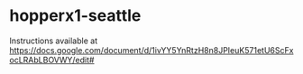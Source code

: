 # hopperx1-seattle

Instructions available at https://docs.google.com/document/d/1ivYY5YnRtzH8n8JPIeuK571etU6ScFxocLRAbLBOVWY/edit#
